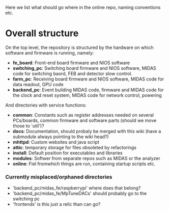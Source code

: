 Here we list what should go where in the online repo, naming conventions etc.

# Overall structure #
On the top level, the repository is structured by the hardware on which software and firmware is running, namely:

* **fe_board**: Front-end board firmware and NIOS software
* **switching_pc**: Switching board firmware and NIOS software, MIDAS code for switching baord, FEB and detector slow control.
* **farm_pc**: Receiving board firmware and NIOS software, MIDAS code for data readout, GPU code
* **backend_pc**: Event building MIDAS code, firmware and MIDAS code for the clock and reset system, MIDAS code for network control, powering

And directories with service functions:

* **common**: Constants such as register addresses needed on several PCs/boards, common firmware and software parts (should we move those to 'util')?
* **docs**: Documentation, should probaly be merged with this wiki (have a submodule always pointing to the wiki head?)
* **mhttpd**: Custom websites and java script
* **attic**: temporary storage for files obsoleted by refactorings
* **install**: Default position for executables and libraries
* **modules**: Softwer from separate repos such as MIDAS or the analyzer
* **online**: Fiel fromwhich things are run, containing startup scripts etc.


### Currently misplaced/orphaned directories ###

* 'backend_pc/midas_fe/raspberrypi' where does that belong?
* 'backend_pc/midas_fe/MpTuneDACs' should probably go to the switching pc
* 'frontends' is this just a relic than can go?